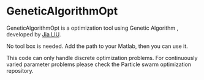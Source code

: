 # GeneticAlgorithmOpt

GeneticAlgorithmOpt is a optimization tool using Genetic Algorithm , developed by [Jia LIU].

No tool box is needed. Add the path to your Matlab, then you can use it.

This code can only handle discrete optimization problems. For continuously varied parameter problems please check the Particle swarm optimization repository. 


   [Jia LIU]: <http://l-j.xyz/>
